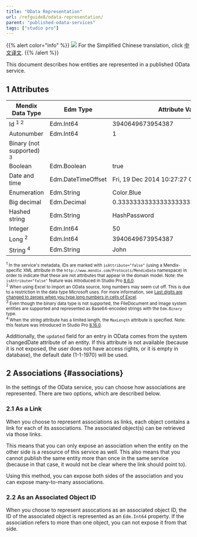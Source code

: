 ```yaml
---
title: "OData Representation"
url: /refguide8/odata-representation/
parent: "published-odata-services"
tags: ["studio pro"]
---
```


{{% alert color="info" %}}
<img src="/attachments/china.png" style="display: inline-block; margin: 0" /> For the Simplified Chinese translation, click [中文译文](https://cdn.mendix.tencent-cloud.com/documentation/refguide8/odata-representation.pdf).
{{% /alert %}}

This document describes how entities are represented in a published OData service.

## 1 Attributes

| Mendix Data Type | Edm Type | Attribute Value | Atom XML Representation |
| --- | --- | --- | --- |
| Id <sup>1</sup> <sup>2</sup>| Edm.Int64 | 3940649673954387 | 3940649673954387 |
| Autonumber | Edm.Int64 | 1 | 1 |
| Binary (not supported) <sup>3</sup> |   |   |   |
| Boolean | Edm.Boolean | true | true |
| Date and time | Edm.DateTimeOffset | Fri, 19 Dec 2014 10:27:27 GMT | 2014-12-19T10:27:27.000Z |
| Enumeration | Edm.String | Color.Blue | Blue |
| Big decimal  | Edm.Decimal | 0.3333333333333333333333333333333333 | 0.3333333333333333333333333333333333 |
| Hashed string | Edm.String | HashPassword | HashPassword |
| Integer  | Edm.Int64 | 50 | 50 |
| Long <sup>2</sup> | Edm.Int64 | 3940649673954387 | 3940649673954387 |
| String <sup>4</sup> | Edm.String | John | John |

<small><sup>1</sup> In the service's metadata, IDs are marked with `isAttribute="false"` (using a Mendix-specific XML attribute in the `http://www.mendix.com/Protocols/MendixData` namespace) in order to indicate that these are not attributes that appear in the domain model. Note: the `isAttribute="false"` feature was introduced in Studio Pro [8.6.0](/releasenotes/studio-pro/8.6/#860).<br />
<sup>2</sup> When using Excel to import an OData source, long numbers may seem cut off. This is due to a restriction in the data type Microsoft uses. For more information, see [Last digits are changed to zeroes when you type long numbers in cells of Excel](https://support.microsoft.com/en-us/kb/269370).<br />
<sup>3</sup> Even though the binary data type is not supported, the FileDocument and Image system entities are supported and represented as Base64-encoded strings with the `Edm.Binary` type.<br />
<sup>4</sup> When the string attribute has a limited length, the `MaxLength` attribute is specified. Note: this feature was introduced in Studio Pro [8.16.0](/releasenotes/studio-pro/8.16/#8160).</small>

Additionally, the `updated` field for an entry in OData comes from the system changedDate attribute of an entity. If this attribute is not available (because it is not exposed, the user does not have access rights, or it is empty in database), the default date (1-1-1970) will be used.

## 2 Associations {#associations}

In the settings of the OData service, you can choose how associations are represented. There are two options, which are described below.

### 2.1 As a Link

When you choose to represent associations as links, each object contains a link for each of its associations. The associated object(s) can be retrieved via those links.

This means that you can only expose an association when the entity on the other side is a resource of this service as well. This also means that you cannot publish the same entity more than once in the same service (because in that case, it would not be clear where the link should point to).

Using this method, you can expose both sides of the association and you can expose many-to-many associations.

### 2.2 As an Associated Object ID

When you choose to represent assocations as an associated object ID, the ID of the associated object is represented as an `Edm.Int64` property. If the association refers to more than one object, you can not expose it from that side.
